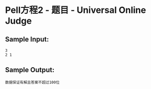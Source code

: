 # Pell方程2 - 题目 - Universal Online Judge


## Sample Input: 
```
3
2 1

```

## Sample Output: 
```
数据保证有解且答案不超过100位

```
